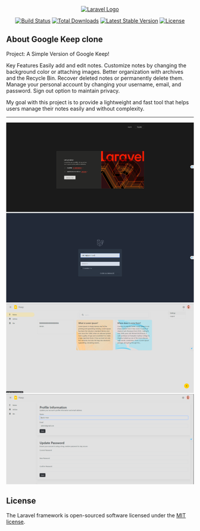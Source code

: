 <p align="center"><a href="https://laravel.com" target="_blank"><img src="https://raw.githubusercontent.com/laravel/art/master/logo-lockup/5%20SVG/2%20CMYK/1%20Full%20Color/laravel-logolockup-cmyk-red.svg" width="400" alt="Laravel Logo"></a></p>

<p align="center">
<a href="https://github.com/laravel/framework/actions"><img src="https://github.com/laravel/framework/workflows/tests/badge.svg" alt="Build Status"></a>
<a href="https://packagist.org/packages/laravel/framework"><img src="https://img.shields.io/packagist/dt/laravel/framework" alt="Total Downloads"></a>
<a href="https://packagist.org/packages/laravel/framework"><img src="https://img.shields.io/packagist/v/laravel/framework" alt="Latest Stable Version"></a>
<a href="https://packagist.org/packages/laravel/framework"><img src="https://img.shields.io/packagist/l/laravel/framework" alt="License"></a>
</p>

## About Google Keep clone
Project: A Simple Version of Google Keep!

Key Features
Easily add and edit notes.
Customize notes by changing the background color or attaching images.
Better organization with archives and the Recycle Bin.
Recover deleted notes or permanently delete them.
Manage your personal account by changing your username, email, and password.
Sign out option to maintain privacy.

My goal with this project is to provide a lightweight and fast tool that helps users manage their notes easily and without complexity.
**************************************************************************************************************************************
![image alt](https://github.com/Bashir666/Google-Keep-clone/blob/f83ea1df1a9404df2d396de20a3cdf4d8dd1330f/Screenshot%202025-03-29%20005743.png)
![image alt](https://github.com/Bashir666/Google-Keep-clone/blob/900aa533fa8e60c6c201b0cfd996526e401cceca/Screenshot%202025-03-29%20005805.png)
![image alt](https://github.com/Bashir666/Google-Keep-clone/blob/900aa533fa8e60c6c201b0cfd996526e401cceca/Screenshot%202025-03-29%20020213.png)
![image alt](https://github.com/Bashir666/Google-Keep-clone/blob/900aa533fa8e60c6c201b0cfd996526e401cceca/Screenshot%202025-03-29%20020239.png)

## License

The Laravel framework is open-sourced software licensed under the [MIT license](https://opensource.org/licenses/MIT).
